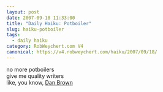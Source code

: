 ```yaml
---
layout: post
date: 2007-09-18 11:33:00
title: "Daily Haiku: Potboiler"
slug: haiku-potboiler
tags:
  - daily haiku
category: RobWeychert.com V4
canonical: https://v4.robweychert.com/haiku/2007/09/18/
---
```


no more potboilers  
give me quality writers  
like, you know, [Dan Brown](http://dictionary.reference.com/wordoftheday/archive/2007/09/18.html)
